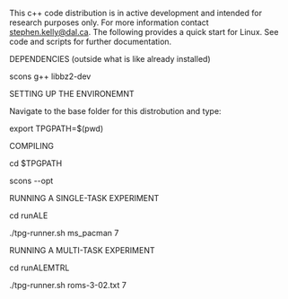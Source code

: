 This c++ code distribution is in active development and intended for research purposes only. For more information contact stephen.kelly@dal.ca. The following provides a quick start for Linux. See code and scripts for further documentation. 

DEPENDENCIES (outside what is like already installed)

scons
g++
libbz2-dev

SETTING UP THE ENVIRONEMNT

Navigate to the base folder for this distrobution and type:

export TPGPATH=$(pwd)

COMPILING

cd $TPGPATH

scons --opt

RUNNING A SINGLE-TASK EXPERIMENT

cd runALE

./tpg-runner.sh ms_pacman 7


RUNNING A MULTI-TASK EXPERIMENT

cd runALEMTRL

./tpg-runner.sh roms-3-02.txt 7
